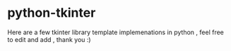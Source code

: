 # python-tkinter
Here are a few tkinter library template implemenations in python , feel free to edit and add , thank you :)
